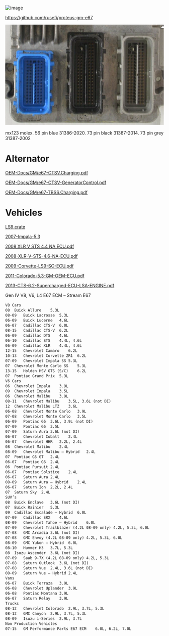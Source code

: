 
![image](https://user-images.githubusercontent.com/48498823/175112155-b0a7f661-4288-444e-8ac2-c9e3f5ee2f2c.png)


https://github.com/rusefi/proteus-gm-e67


![x](OEM-Docs/GM/e67-oem.png)

mx123 molex. 56 pin blue 31386-2020. 73 pin black 31387-2014. 73 pin grey 31387-2002


# Alternator

[OEM-Docs/GM/e67-CTSV.Charging.pdf](OEM-Docs/GM/e67-CTSV.Charging.pdf)

[OEM-Docs/GM/e67-CTSV-GeneratorControl.pdf](OEM-Docs/GM/e67-CTSV-GeneratorControl.pdf)

[OEM-Docs/GM/e67-TBSS.Charging.pdf](OEM-Docs/GM/e67-TBSS.Charging.pdf)

# Vehicles

[LS9 crate](OEM-Docs/GM/ls9-crate-engine-control-system-19354338.pdf)


[2007-Impala-5.3](OEM-Docs/GM/e67-2007-Impala-5.3-ECU.pdf)

[2008 XLR V STS 4.4 NA ECU.pdf](OEM-Docs/GM/e67-2008-XLR-V-STS-4.4-NA-ECU.pdf)

[2008-XLR-V-STS-4.6-NA-ECU.pdf](OEM-Docs/GM/e67-2008-XLR-V-STS-4.6-NA-ECU.pdf)

[2009-Corvette-LS9-SC-ECU.pdf](OEM-Docs/GM/e67-2009-Corvette-LS9-SC-ECU.pdf)

[2011-Colorado-5.3-GM-OEM-ECU.pdf](OEM-Docs/GM/e67-2011-Colorado-5.3-GM-OEM-ECU.pdf)

[2013-CTS-6.2-Supercharged-ECU-LSA-ENGINE.pdf](OEM-Docs/GM/e67-2013-CTS-6.2-Supercharged-ECU-LSA-ENGINE.pdf)


Gen IV V8, V6, L4 E67 ECM – Stream E67
```
V8 Cars
08	Buick Allure	5.3L
08-09	Buick Lacrosse	5.3L
06-09	Buick Lucerne	4.6L
06-07	Cadillac CTS-V	6.0L
08-15	Cadillac CTS-V	6.2L
06-09	Cadillac DTS	4.6L
06-10	Cadillac STS	4.4L, 4.6L
06-09	Cadillac XLR	4.4L, 4.6L
12-15	Chevrolet Camaro	6.2L
10-13	Chevrolet Corvette ZR1	6.2L
07-09	Chevrolet Impala SS	5.3L
07	Chevrolet Monte Carlo SS	5.3L
13-15	Holden HSV GTS (S/C)	6.2L
07	Pontiac Grand Prix	5.3L
V6 Cars
06	Chevrolet Impala	3.9L
09	Chevrolet Impala	3.5L
06	Chevrolet Malibu	3.9L
08-11	Chevrolet Malibu	3.5L, 3.6L (not DI)
12	Chevrolet Malibu LTZ	3.6L
06-08	Chevrolet Monte Carlo	3.9L
07-08	Chevrolet Monte Carlo	3.5L
06-09	Pontiac G6	3.6L, 3.9L (not DI)
07-09	Pontiac G6	3.5L
07-09	Saturn Aura	3.6L (not DI)
06-07	Chevrolet Cobalt	2.4L
06-07	Chevrolet HHR	2.2L, 2.4L
08	Chevrolet Malibu	2.4L
08-09	Chevrolet Malibu – Hybrid	2.4L
07	Pontiac G5 GT	2.4L
06-07	Pontiac G6	2.4L
06	Pontiac Pursuit	2.4L
06-07	Pontiac Solstice	2.4L
06-07	Saturn Aura	2.4L
08-09	Saturn Aura – Hybrid	2.4L
06-07	Saturn Ion	2.2L, 2.4L
07	Saturn Sky	2.4L
SUV’s
08	Buick Enclave	3.6L (not DI)
07	Buick Rainier	5.3L
09	Cadillac Escalade – Hybrid	6.0L
07-09	Cadillac SRX	4.6L
08-09	Chevrolet Tahoe – Hybrid	6.0L
07-09	Chevrolet Trailblazer (4.2L 08-09 only)	4.2L, 5.3L, 6.0L
07-08	GMC Arcadia	3.6L (not DI)
07-08	GMC Envoy (4.2L 08-09 only)	4.2L, 5.3L, 6.0L
08-09	GMC Yukon – Hybrid	6.0L
08-10	Hummer H3	3.7L, 5.3L
08	Isuzu Ascender	3.6L (not DI)
07-09	Saab 9-7X (4.2L 08-09 only)	4.2L, 5.3L
07-08	Saturn Outlook	3.6L (not DI)
07-08	Saturn Vue	2.4L, 3.6L (not DI)
08-09	Saturn Vue – Hybrid	2.4L
Vans
06-07	Buick Terraza	3.9L
06-08	Chevrolet Uplander	3.9L
06-08	Pontiac Montana	3.9L
06-07	Saturn Relay	3.9L
Trucks
08-12	Chevrolet Colorado	2.9L, 3.7L, 5.3L
08-12	GMC Canyon	2.9L, 3.7L, 5.3L
08-09	Isuzu i-Series	2.9L, 3.7L
Non Production Vehicles
07-15	GM Performance Parts E67 ECM	6.0L, 6.2L, 7.0L
```
